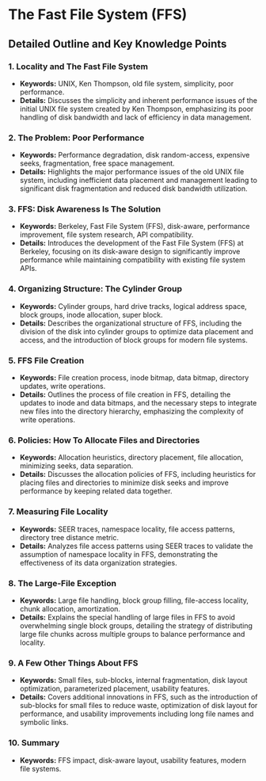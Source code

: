 # The Fast File System (FFS)

## Detailed Outline and Key Knowledge Points

### 1. Locality and The Fast File System
- **Keywords:** UNIX, Ken Thompson, old file system, simplicity, poor performance.
- **Details:** Discusses the simplicity and inherent performance issues of the initial UNIX file system created by Ken Thompson, emphasizing its poor handling of disk bandwidth and lack of efficiency in data management.

### 2. The Problem: Poor Performance
- **Keywords:** Performance degradation, disk random-access, expensive seeks, fragmentation, free space management.
- **Details:** Highlights the major performance issues of the old UNIX file system, including inefficient data placement and management leading to significant disk fragmentation and reduced disk bandwidth utilization.

### 3. FFS: Disk Awareness Is The Solution
- **Keywords:** Berkeley, Fast File System (FFS), disk-aware, performance improvement, file system research, API compatibility.
- **Details:** Introduces the development of the Fast File System (FFS) at Berkeley, focusing on its disk-aware design to significantly improve performance while maintaining compatibility with existing file system APIs.

### 4. Organizing Structure: The Cylinder Group
- **Keywords:** Cylinder groups, hard drive tracks, logical address space, block groups, inode allocation, super block.
- **Details:** Describes the organizational structure of FFS, including the division of the disk into cylinder groups to optimize data placement and access, and the introduction of block groups for modern file systems.

### 5. FFS File Creation
- **Keywords:** File creation process, inode bitmap, data bitmap, directory updates, write operations.
- **Details:** Outlines the process of file creation in FFS, detailing the updates to inode and data bitmaps, and the necessary steps to integrate new files into the directory hierarchy, emphasizing the complexity of write operations.

### 6. Policies: How To Allocate Files and Directories
- **Keywords:** Allocation heuristics, directory placement, file allocation, minimizing seeks, data separation.
- **Details:** Discusses the allocation policies of FFS, including heuristics for placing files and directories to minimize disk seeks and improve performance by keeping related data together.

### 7. Measuring File Locality
- **Keywords:** SEER traces, namespace locality, file access patterns, directory tree distance metric.
- **Details:** Analyzes file access patterns using SEER traces to validate the assumption of namespace locality in FFS, demonstrating the effectiveness of its data organization strategies.

### 8. The Large-File Exception
- **Keywords:** Large file handling, block group filling, file-access locality, chunk allocation, amortization.
- **Details:** Explains the special handling of large files in FFS to avoid overwhelming single block groups, detailing the strategy of distributing large file chunks across multiple groups to balance performance and locality.

### 9. A Few Other Things About FFS
- **Keywords:** Small files, sub-blocks, internal fragmentation, disk layout optimization, parameterized placement, usability features.
- **Details:** Covers additional innovations in FFS, such as the introduction of sub-blocks for small files to reduce waste, optimization of disk layout for performance, and usability improvements including long file names and symbolic links.

### 10. Summary
- **Keywords:** FFS impact, disk-aware layout, usability features, modern file systems.
